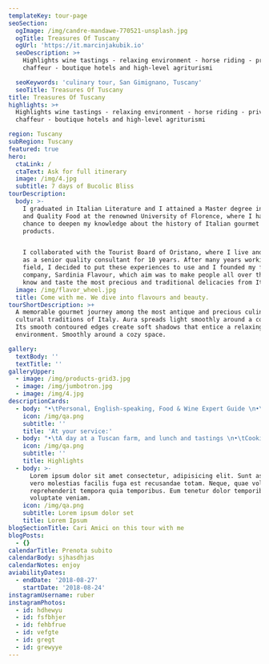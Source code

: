 ```yaml
---
templateKey: tour-page
seoSection:
  ogImage: /img/candre-mandawe-770521-unsplash.jpg
  ogTitle: Treasures Of Tuscany
  ogUrl: 'https://it.marcinjakubik.io'
  seoDescription: >+
    Highlights wine tastings - relaxing environment - horse riding - private
    chaffeur - boutique hotels and high-level agriturismi

  seoKeywords: 'culinary tour, San Gimignano, Tuscany'
  seoTitle: Treasures Of Tuscany
title: Treasures Of Tuscany
highlights: >+
  Highlights wine tastings - relaxing environment - horse riding - private
  chaffeur - boutique hotels and high-level agriturismi

region: Tuscany
subRegion: Tuscany
featured: true
hero:
  ctaLink: /
  ctaText: Ask for full itinerary
  image: /img/4.jpg
  subtitle: 7 days of Bucolic Bliss
tourDescription:
  body: >-
    I graduated in Italian Literature and I attained a Master degree in Gourmet
    and Quality Food at the renowned University of Florence, where I had the
    chance to deepen my knowledge about the history of Italian gourmet culture
    products. 


    I collaborated with the Tourist Board of Oristano, where I live and I worked
    as a senior quality consultant for 10 years. After many years working in the
    field, I decided to put these experiences to use and I founded my first own
    company, Sardinia Flavour, which aim was to make people all over the world
    know and taste the most precious and traditional delicacies from Italy.
  image: /img/flavor_wheel.jpg
  title: Come with me. We dive into flavours and beauty.
tourShortDescription: >+
  A memorable gourmet journey among the most antique and precious culinary and
  cultural traditions of Italy. Aura spreads light smoothly around a cozy space.
  Its smooth contoured edges create soft shadows that entice a relaxing
  environment. Smoothly around a cozy space.

gallery:
  textBody: ''
  textTitle: ''
galleryUpper:
  - image: /img/products-grid3.jpg
  - image: /img/jumbotron.jpg
  - image: /img/4.jpg
descriptionCards:
  - body: "•\tPersonal, English-speaking, Food & Wine Expert Guide \n•\tTransportation (from the collection point to the final tour destination)\n•\tMeals: gourmet breakfast, lunches and dinner, beverages included (with the best selection of local wines, including 1-2 glasses of wine per person per meal)\n•\tAccommodations for 6 nights\n•\tNumber of people suggested: solo travellers, couples or small groups up to 10 people\n•\tTour available from 1st April to 15th July and from 1st September to 15th November"
    icon: /img/qa.png
    subtitle: ''
    title: 'At your service:'
  - body: "•\tA day at a Tuscan farm, and lunch and tastings \n•\tCooking classes \n•\tA visit to Volterra, the capital of Alabaster \n•\tArtisanal beer tasting \n•\tTruffle hunting and a truffle masterclass\n•\tVisit to spectacular Siena, and a tour of all its highlights\n•\tTastes of fantastic local salamis, cheeses and local sweets\n•\tA visit to Asciano, one the most famous landscapes of Italy\n•\tA taste of the unmissable Fiorentina steak \n•\tSunset apritivos \n•\tA stay in a glorious rural agriturismo \n"
    icon: /img/qa.png
    subtitle: ''
    title: Highlights
  - body: >-
      Lorem ipsum dolor sit amet consectetur, adipisicing elit. Sunt asperiores,
      vero molestias facilis fuga est recusandae totam. Neque, quae voluptatibus
      reprehenderit tempora quia temporibus. Eum tenetur dolor temporibus
      voluptate veniam.
    icon: /img/qa.png
    subtitle: Lorem ipsum dolor set
    title: Lorem Ipsum
blogSectionTitle: Cari Amici on this tour with me
blogPosts:
  - {}
calendarTitle: Prenota subito
calendarBody: sjhasdhjas
calendarNotes: enjoy
aviabilityDates:
  - endDate: '2018-08-27'
    startDate: '2018-08-24'
instagramUsername: ruber
instagramPhotos:
  - id: hdhewyu
  - id: fsfbhjer
  - id: fehbfrue
  - id: vefgte
  - id: gregt
  - id: grewyye
---
```


